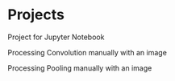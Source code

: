 # Projects


Project for Jupyter Notebook 

Processing Convolution manually  with an image

Processing Pooling manually with an image
